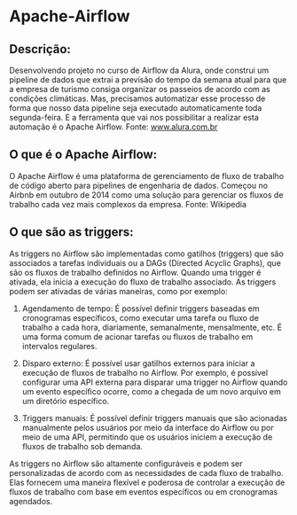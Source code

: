 # Apache-Airflow


## Descrição:

Desenvolvendo projeto no curso de Airflow da Alura, onde construi um pipeline de dados que extrai a previsão do tempo da semana atual para que a empresa de turismo consiga organizar os passeios de acordo com as condições climáticas.
Mas, precisamos automatizar esse processo de forma que nosso data pipeline seja executado automaticamente toda segunda-feira. E a ferramenta que vai nos possibilitar a realizar esta automação é o Apache Airflow. 
Fonte: www.alura.com.br

## O que é o Apache Airflow:

O Apache Airflow é uma plataforma de gerenciamento de fluxo de trabalho de código aberto para pipelines de engenharia de dados. Começou no Airbnb em outubro de 2014 como uma solução para gerenciar os fluxos de trabalho cada vez mais complexos da empresa. 
Fonte: Wikipedia 

## O que são as triggers:

As triggers no Airflow são implementadas como gatilhos (triggers) que são associados a tarefas individuais ou a DAGs (Directed Acyclic Graphs), que são os fluxos de trabalho definidos no Airflow. Quando uma trigger é ativada, ela inicia a execução do fluxo de trabalho associado. As triggers podem ser ativadas de várias maneiras, como por exemplo:

1. Agendamento de tempo: É possível definir triggers baseadas em cronogramas específicos, como executar uma tarefa ou fluxo de trabalho a cada hora, diariamente, semanalmente, mensalmente, etc. É uma forma comum de acionar tarefas ou fluxos de trabalho em intervalos regulares.

2. Disparo externo: É possível usar gatilhos externos para iniciar a execução de fluxos de trabalho no Airflow. Por exemplo, é possível configurar uma API externa para disparar uma trigger no Airflow quando um evento específico ocorre, como a chegada de um novo arquivo em um diretório específico.

3. Triggers manuais: É possível definir triggers manuais que são acionadas manualmente pelos usuários por meio da interface do Airflow ou por meio de uma API, permitindo que os usuários iniciem a execução de fluxos de trabalho sob demanda.

As triggers no Airflow são altamente configuráveis e podem ser personalizadas de acordo com as necessidades de cada fluxo de trabalho. Elas fornecem uma maneira flexível e poderosa de controlar a execução de fluxos de trabalho com base em eventos específicos ou em cronogramas agendados.
